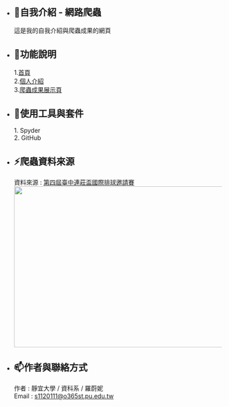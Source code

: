 - <h2>👋自我介紹 - 網路爬蟲</h2>這是我的自我介紹與爬蟲成果的網頁
- <h2>👀功能說明</h2>
  1.<a href="https://pokerface1221.github.io/" rel="nofollow">首頁</a><br>
  2.<a href="https://pokerface1221.github.io/#intro" rel="nofollow">個人介紹</a><br>
  3.<a href="https://pokerface1221.github.io/#work" rel="nofollow">爬蟲成果展示頁</a>
- <h2>🌱使用工具與套件</h2>
  1. Spyder<br>
  2. GitHub
- <h2>⚡爬蟲資料來源</h2>
  資料來源 : <a href="https://rdger.kktix.cc/events/okdwer" rel="nofollow">第四屆臺中連莊盃國際排球邀請賽</a><br>
  <img src="https://t.kfs.io/organization_resource_files/45331/68689/%E4%B8%BB%E8%A6%96%E8%A6%BA_1200X630_0413V2.png" id="img" style="width: 496px; height: 372px;">
- <h2>📫作者與聯絡方式</h2>
  作者 : 靜宜大學 / 資科系 / 羅蔚妮<br>
  Email : <a href="mailto:s1120111@o365st.pu.edu.tw">s1120111@o365st.pu.edu.tw</a>

<!---
pokerface1221/pokerface1221 is a ✨ special ✨ repository because its `README.md` (this file) appears on your GitHub profile.
You can click the Preview link to take a look at your changes.
--->

